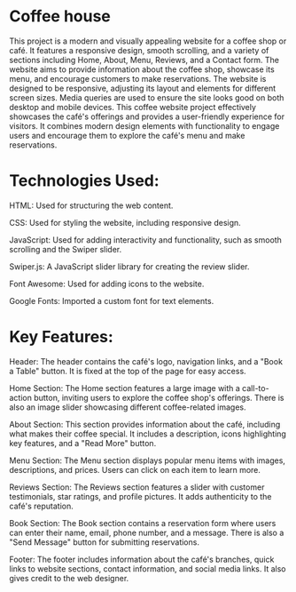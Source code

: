 # Coffee house
This project is a modern and visually appealing website for a coffee shop or café. It features a responsive design, smooth scrolling, and a variety of sections including Home, About, Menu, Reviews, and a Contact form. The website aims to provide information about the coffee shop, showcase its menu, and encourage customers to make reservations. The website is designed to be responsive, adjusting its layout and elements for different screen sizes. Media queries are used to ensure the site looks good on both desktop and mobile devices. This coffee website project effectively showcases the café's offerings and provides a user-friendly experience for visitors. It combines modern design elements with functionality to engage users and encourage them to explore the café's menu and make reservations.

# Technologies Used:
HTML: Used for structuring the web content.

CSS: Used for styling the website, including responsive design.

JavaScript: Used for adding interactivity and functionality, such as smooth scrolling and the Swiper slider.

Swiper.js: A JavaScript slider library for creating the review slider.

Font Awesome: Used for adding icons to the website.

Google Fonts: Imported a custom font for text elements.

# Key Features:
Header: The header contains the café's logo, navigation links, and a "Book a Table" button. It is fixed at the top of the page for easy access.

Home Section: The Home section features a large image with a call-to-action button, inviting users to explore the coffee shop's offerings. There is also an image slider showcasing different coffee-related images.

About Section: This section provides information about the café, including what makes their coffee special. It includes a description, icons highlighting key features, and a "Read More" button.

Menu Section: The Menu section displays popular menu items with images, descriptions, and prices. Users can click on each item to learn more.

Reviews Section: The Reviews section features a slider with customer testimonials, star ratings, and profile pictures. It adds authenticity to the café's reputation.

Book Section: The Book section contains a reservation form where users can enter their name, email, phone number, and a message. There is also a "Send Message" button for submitting reservations.

Footer: The footer includes information about the café's branches, quick links to website sections, contact information, and social media links. It also gives credit to the web designer.
